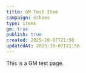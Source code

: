 ```yaml
---
title: GM Test Item
campaign: echoes
type: items
gm: true
publish: true
created: 2025-10-07T21:58
updatedAt: 2025-10-07T21:58
---
```


This is a GM test page.
